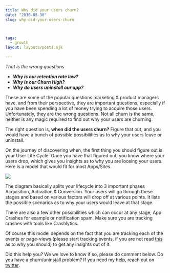 ```yaml
---
title: Why did your users churn?
date: "2016-05-30"
slug: why-did-your-users-churn



tags: 
  - growth 
layout: layouts/posts.njk

---
```


_That is the wrong questions_

- **_Why is our retention rate low?_**
- **_Why is our Churn High?_**
- **_Why do users uninstall our app?_**

These are some of the popular questions marketing & product managers have, and from their perspective, they are important questions, especially if you have been spending a lot of money trying to acquire those users. Unfortunately, they are the wrong questions. Not all churn is the same, neither is any magic required to find out why your users are churning.

The right question is, **when did the users churn?** Figure that out, and you would have a bunch of possible possibilities as to why your users leave or uninstall.

On the journey of discovering when, the first thing you should figure out is your User Life Cycle. Once you have that figured out, you know where your users drop, which gives you insights as to why you are loosing your users. Here is a model that would fit for most Apps/Sites.

![](/assets/53719-1ytrencmvi1xgurbtmnnqxq.png)

The diagram basically splits your lifecycle into 3 important phases Acquisition, Activation & Conversion. Your users will go through these stages and based on various factors will drop off at various points. It lists the possible scenarios as to why your users would leave at that stage.

There are also a few other possibilities which can occur at any stage, App Crashes for example or notification spam. Make sure you are tracking crashes with tools like Crashlytics.

Of course this model depends on the fact that you are tracking each of the events or page-views (please start tracking events, if you are not read [this](http://www.puremetrics.io/track-events-not-page-views/?utm_source=medium&utm_medium=post5&utm_campaign=content) as to why you should) to get any insights out of it.

Did this help you? We we love to know if so, please do comment below. Do you have a churn/uninstall problem? If you need my help, reach out on [twitter](http://twitter.com/ravivyas84).
